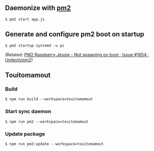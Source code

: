 ## Daemonize with [pm2](https://github.com/Unitech/pm2)
```
$ pm2 start app.js
```

## Generate and configure pm2 boot on startup
```
$ pm2 startup systemd -u pi
```
(Related: [PM2 Raspberry Jessie - Not spawning on boot · Issue #1654 · Unitech/pm2](https://github.com/Unitech/pm2/issues/1654 "PM2 Raspberry Jessie - Not spawning on boot · Issue #1654 · Unitech/pm2"))

## Touitomamout

### Build
```
$ npm run build --workspace=touitomamout
```

### Start sync daemon
```
$ npm run pm2 --workspace=touitomamout
```

### Update package
```
$ npm run pm2:update --workspace=touitomamout
```
